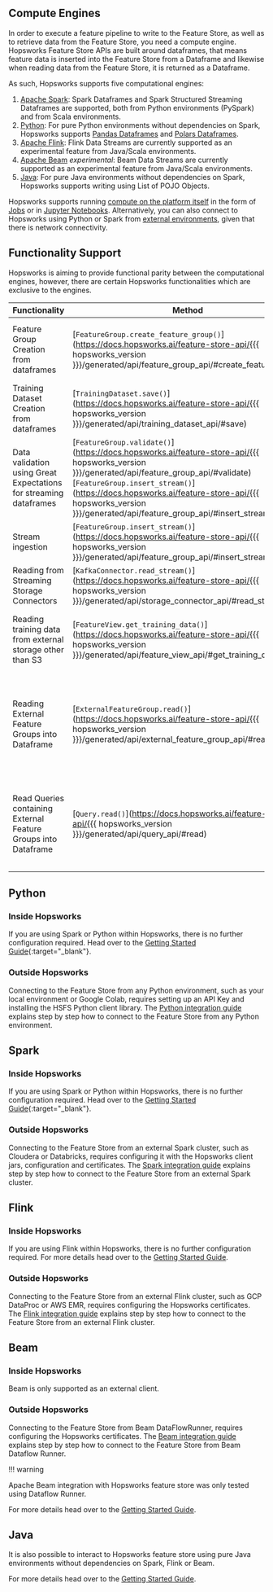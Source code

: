 ## Compute Engines

In order to execute a feature pipeline to write to the Feature Store, as well as to retrieve data from the Feature Store, you need a compute engine.
Hopsworks Feature Store APIs are built around dataframes, that means feature data is inserted into the Feature Store from a Dataframe and likewise when reading data from the Feature Store, it is returned
as a Dataframe.

As such, Hopsworks supports five computational engines:

1. [Apache Spark](https://spark.apache.org): Spark Dataframes and Spark Structured Streaming Dataframes are supported, both from Python environments (PySpark) and from Scala environments.
2. [Python](https://www.python.org/): For pure Python environments without dependencies on Spark, Hopsworks supports [Pandas Dataframes](https://pandas.pydata.org/) and [Polars Dataframes](https://pola.rs/).
3. [Apache Flink](https://flink.apache.org): Flink Data Streams are currently supported as an experimental feature from Java/Scala environments.
4. [Apache Beam](https://beam.apache.org/) *experimental*: Beam Data Streams are currently supported as an experimental feature from Java/Scala environments.
5. [Java](https://www.java.com): For pure Java environments without dependencies on Spark, Hopsworks supports writing using List of POJO Objects. 

Hopsworks supports running [compute on the platform itself](../../concepts/dev/inside.md) in the form of [Jobs](../projects/jobs/pyspark_job.md) or in [Jupyter Notebooks](../projects/jupyter/python_notebook.md).
Alternatively, you can also connect to Hopsworks using Python or Spark from [external environments](../../concepts/dev/outside.md), given that there is network connectivity.

## Functionality Support

Hopsworks is aiming to provide functional parity between the computational engines, however, there are certain Hopsworks functionalities which are exclusive to the engines.

| Functionality                                                     | Method                                                                                                                                                                          | Spark              | Python             | Flink                  | Beam               | Java               | Comment                                                                                                                                                                                                                                                                                                    |
| ----------------------------------------------------------------- | -------------------------------------------------------------------------------------------------------------------------------------------------------------------------------- | ------------------ | ------------------ | ---------------------- | ------------------ | ------------------ |------------------------------------------------------------------------------------------------------------------------------------------------------------------------------------------------------------------------------------------------------------------------------------------------------------|
| Feature Group Creation from dataframes                            | [`FeatureGroup.create_feature_group()`](https://docs.hopsworks.ai/feature-store-api/{{{ hopsworks_version }}}/generated/api/feature_group_api/#create_feature_group)            | :white_check_mark: | :white_check_mark: | -                      | -                  | -                  | Currently Flink/Beam/Java doesn't support registering feature group metadata. Thus it needs to be pre-registered before you can write real time features computed by Flink/Beam.                                                                                                                           |
| Training Dataset Creation from dataframes                         | [`TrainingDataset.save()`](https://docs.hopsworks.ai/feature-store-api/{{{ hopsworks_version }}}/generated/api/training_dataset_api/#save)                                     | :white_check_mark: | -                  | -                      | -                  | -                  | Functionality was deprecated in version 3.0                                                                                                                                                                                                                                                                |
| Data validation using Great Expectations for streaming dataframes | [`FeatureGroup.validate()`](https://docs.hopsworks.ai/feature-store-api/{{{ hopsworks_version }}}/generated/api/feature_group_api/#validate) <br/> [`FeatureGroup.insert_stream()`](https://docs.hopsworks.ai/feature-store-api/{{{ hopsworks_version }}}/generated/api/feature_group_api/#insert_stream) | -                  | -                  | -                      | -                  | -                  | `insert_stream` does not perform any data validation even when a expectation suite is attached.                                                                                  |
| Stream ingestion                                                  | [`FeatureGroup.insert_stream()`](https://docs.hopsworks.ai/feature-store-api/{{{ hopsworks_version }}}/generated/api/feature_group_api/#insert_stream)                          | :white_check_mark: | -                  | :white_check_mark:     | :white_check_mark: | :white_check_mark: | Python/Pandas/Polars has currently no notion of streaming.                                                                                                                                                                                                                                                 |
| Reading from Streaming Storage Connectors                         | [`KafkaConnector.read_stream()`](https://docs.hopsworks.ai/feature-store-api/{{{ hopsworks_version }}}/generated/api/storage_connector_api/#read_stream)                        | :white_check_mark: | -                  | -                      | -                  | -                  | Python/Pandas/Polars has currently no notion of streaming. For Flink/Beam/Java only write operations are supported                                                                                                                                                                                         |
| Reading training data from external storage other than S3         | [`FeatureView.get_training_data()`](https://docs.hopsworks.ai/feature-store-api/{{{ hopsworks_version }}}/generated/api/feature_view_api/#get_training_data)                    | :white_check_mark: | -                  | -                      | -                  | -                  | Reading training data that was written to external storage using a Storage Connector other than S3 can currently not be read using HSFS APIs, instead you will have to use the storage's native client.                                                                                                    |
| Reading External Feature Groups into Dataframe                    | [`ExternalFeatureGroup.read()`](https://docs.hopsworks.ai/feature-store-api/{{{ hopsworks_version }}}/generated/api/external_feature_group_api/#read)                           | :white_check_mark: | -                  | -                      | -                  | -                  | Reading an External Feature Group directly into a Pandas/Polars Dataframe is not supported, however, you can use the [Query API](https://docs.hopsworks.ai/feature-store-api/{{{ hopsworks_version }}}/generated/api/query_api/) to create Feature Views/Training Data containing External Feature Groups. |
| Read Queries containing External Feature Groups into Dataframe    | [`Query.read()`](https://docs.hopsworks.ai/feature-store-api/{{{ hopsworks_version }}}/generated/api/query_api/#read)                                                           | :white_check_mark: | -                  | -                      | -                  | -                  | Reading a Query containing an External Feature Group directly into a Pandas/Polars Dataframe is not supported, however, you can use the Query to create Feature Views/Training Data and write the data to a Storage Connector, from where you can read up the data into a Pandas/Polars Dataframe.         |

## Python

### Inside Hopsworks

If you are using Spark or Python within Hopsworks, there is no further configuration required. Head over to the [Getting Started Guide](https://colab.research.google.com/github/logicalclocks/hopsworks-tutorials/blob/master/quickstart.ipynb){:target="_blank"}.

### Outside Hopsworks

Connecting to the Feature Store from any Python environment, such as your local environment or Google Colab, requires setting up an API Key and installing the HSFS Python client library. The [Python integration guide](../integrations/python.md) explains step by step how to connect to the Feature Store from any Python environment.

## Spark

### Inside Hopsworks

If you are using Spark or Python within Hopsworks, there is no further configuration required. Head over to the [Getting Started Guide](https://colab.research.google.com/github/logicalclocks/hopsworks-tutorials/blob/master/quickstart.ipynb){:target="_blank"}.

### Outside Hopsworks

Connecting to the Feature Store from an external Spark cluster, such as Cloudera or Databricks, requires configuring it with the Hopsworks client jars, configuration and certificates. The [Spark integration guide](../integrations/spark.md) explains step by step how to connect to the Feature Store from an external Spark cluster.

## Flink

### Inside Hopsworks

If you are using Flink within Hopsworks, there is no further configuration required. For more details head over to the [Getting Started Guide](https://github.com/logicalclocks/hopsworks-tutorials/tree/master/integrations/java/flink).

### Outside Hopsworks

Connecting to the Feature Store from an external Flink cluster, such as GCP DataProc or AWS EMR, requires configuring the Hopsworks certificates. The [Flink integration guide](../integrations/flink.md) explains step by step how to connect to the Feature Store from an external Flink cluster.

## Beam

### Inside Hopsworks

Beam is only supported as an external client.

### Outside Hopsworks

Connecting to the Feature Store from Beam DataFlowRunner, requires configuring the Hopsworks certificates. The [Beam integration guide](../integrations/beam.md) explains step by step how to connect to the Feature Store from Beam Dataflow Runner.

!!! warning

Apache Beam integration with Hopsworks feature store was only tested using Dataflow Runner.


For more details head over to the [Getting Started Guide](https://github.com/logicalclocks/hopsworks-tutorials/tree/master/integrations/java/beam).

## Java
It is also possible to interact to Hopsworks feature store using pure Java environments without dependencies on Spark, Flink or Beam.

For more details head over to the [Getting Started Guide](https://github.com/logicalclocks/hopsworks-tutorials/tree/master/java).
